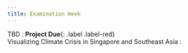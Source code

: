 ```yaml
---
title: Examination Week
---
```


TBD
: **Project Due**{: .label .label-red} <nobr> Visualizing Climate Crisis in Singapore and Southeast Asia</nobr> 
  : [](#)

